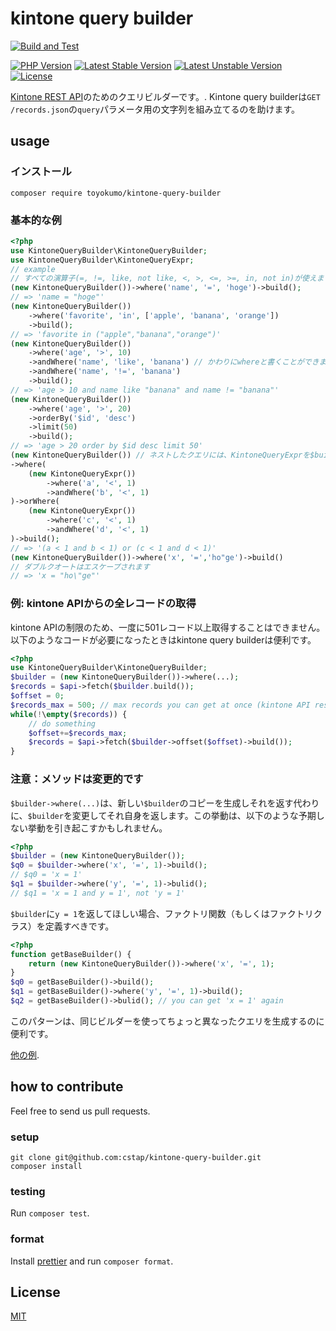 # kintone query builder

[![Build and Test](https://github.com/toyokumo/kintone-query-builder-php/actions/workflows/build-and-test.yml/badge.svg)](https://github.com/toyokumo/kintone-query-builder-php/actions/workflows/build-and-test.yml)

[![PHP Version](https://img.shields.io/badge/php-7.2-pink.svg?style=flat-square)]()
[![Latest Stable Version](https://poser.pugx.org/toyokumo/kintone-query-builder/v/stable)](https://packagist.org/packages/toyokumo/kintone-query-builder)
[![Latest Unstable Version](https://poser.pugx.org/toyokumo/kintone-query-builder/v/unstable)](https://packagist.org/packages/toyokumo/kintone-query-builder)
[![License](https://poser.pugx.org/toyokumo/kintone-query-builder/license)](https://packagist.org/packages/toyokumo/kintone-query-builder)

[Kintone REST API](https://developer.cybozu.io/hc/ja/articles/202331474)のためのクエリビルダーです。. Kintone query builderは`GET /records.json`の`query`パラメータ用の文字列を組み立てるのを助けます。
## usage
### インストール
```
composer require toyokumo/kintone-query-builder
```
### 基本的な例
```php
<?php
use KintoneQueryBuilder\KintoneQueryBuilder;
use KintoneQueryBuilder\KintoneQueryExpr;
// example
// すべての演算子(=, !=, like, not like, <, >, <=, >=, in, not in)が使えます
(new KintoneQueryBuilder())->where('name', '=', 'hoge')->build();
// => 'name = "hoge"'
(new KintoneQueryBuilder())
    ->where('favorite', 'in', ['apple', 'banana', 'orange'])
    ->build();
// => 'favorite in ("apple","banana","orange")'
(new KintoneQueryBuilder())
    ->where('age', '>', 10)
    ->andWhere('name', 'like', 'banana') // かわりにwhereと書くことができます(where = andWhere)
    ->andWhere('name', '!=', 'banana')
    ->build();
// => 'age > 10 and name like "banana" and name != "banana"'
(new KintoneQueryBuilder())
    ->where('age', '>', 20)
    ->orderBy('$id', 'desc')
    ->limit(50)
    ->build();
// => 'age > 20 order by $id desc limit 50'
(new KintoneQueryBuilder()) // ネストしたクエリには、KintoneQueryExprを$builder->whereの引数として渡してください。
->where(
    (new KintoneQueryExpr())
        ->where('a', '<', 1)
        ->andWhere('b', '<', 1)
)->orWhere(
    (new KintoneQueryExpr())
        ->where('c', '<', 1)
        ->andWhere('d', '<', 1)
)->build();
// => '(a < 1 and b < 1) or (c < 1 and d < 1)'
(new KintoneQueryBuilder())->where('x', '=','ho"ge')->build()
// ダブルクオートはエスケープされます
// => 'x = "ho\"ge"'


```

### 例: kintone APIからの全レコードの取得
kintone APIの制限のため、一度に501レコード以上取得することはできません。以下のようなコードが必要になったときはkintone query builderは便利です。
```php
<?php
use KintoneQueryBuilder\KintoneQueryBuilder;
$builder = (new KintoneQueryBuilder())->where(...);
$records = $api->fetch($builder.build());
$offset = 0;
$records_max = 500; // max records you can get at once (kintone API restriction)
while(!\empty($records)) {
    // do something
    $offset+=$records_max;
    $records = $api->fetch($builder->offset($offset)->build());
}
```

### 注意：メソッドは変更的です
`$builder->where(...)`は、新しい`$builder`のコピーを生成しそれを返す代わりに、`$builder`を変更してそれ自身を返します。この挙動は、以下のような予期しない挙動を引き起こすかもしれません。
```php
<?php
$builder = (new KintoneQueryBuilder());
$q0 = $builder->where('x', '=', 1)->build();
// $q0 = 'x = 1'
$q1 = $builder->where('y', '=', 1)->bulid();
// $q1 = 'x = 1 and y = 1', not 'y = 1'
```
`$builder`に`y = 1`を返してほしい場合、ファクトリ関数（もしくはファクトリクラス）を定義すべきです。
```php
<?php
function getBaseBuilder() {
    return (new KintoneQueryBuilder())->where('x', '=', 1);
}
$q0 = getBaseBuilder()->build();
$q1 = getBaseBuilder()->where('y', '=', 1)->build();
$q2 = getBaseBuilder()->bulid(); // you can get 'x = 1' again
```
このパターンは、同じビルダーを使ってちょっと異なったクエリを生成するのに便利です。

[他の例](https://github.com/cstap/kintone-query-builder/blob/master/tests/QueryTest.php).

## how to contribute
Feel free to send us pull requests.
### setup
```
git clone git@github.com:cstap/kintone-query-builder.git
composer install
```
### testing
Run `composer test`.
### format
Install [prettier](https://prettier.io/) and run `composer format`.
## License
[MIT](https://github.com/cstap/kintone-query-builder/blob/master/LICENSE)

